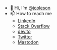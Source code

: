 - 👋 Hi, I’m [@jcoleson](https://github.com/jcoleson)
- 📫 How to reach me 
  - [LinkedIn](https://www.linkedin.com/in/jared-coleson/)
  - [Stack Overflow](https://stackoverflow.com/cv/jaredcoleson)
  - [dev.to](https://dev.to/jcoleson)
  - [Twitter](https://twitter.com/jcoleson)
  - [Mastodon](https://dotnet.social/@jcoleson)

<!---
jcoleson/jcoleson is a ✨ special ✨ repository because its `README.md` (this file) appears on your GitHub profile.
You can click the Preview link to take a look at your changes.
--->
